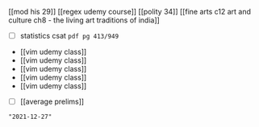 [[mod his 29]]
[[regex udemy course]]
[[polity 34]]
[[fine arts c12 art and culture ch8 - the living art traditions of india]]
- [ ] statistics csat `pdf pg 413/949`

- [[vim udemy class]]
- [[vim udemy class]]
- [[vim udemy class]]
- [[vim udemy class]]
- [[vim udemy class]]
- [ ] [[average prelims]]

```query 2021-10-19 17:50
"2021-12-27"
```
